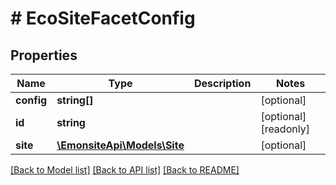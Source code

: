 # # EcoSiteFacetConfig

## Properties

Name | Type | Description | Notes
------------ | ------------- | ------------- | -------------
**config** | **string[]** |  | [optional]
**id** | **string** |  | [optional] [readonly]
**site** | [**\EmonsiteApi\Models\Site**](Site.md) |  | [optional]

[[Back to Model list]](../../README.md#models) [[Back to API list]](../../README.md#endpoints) [[Back to README]](../../README.md)
